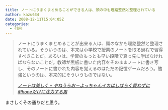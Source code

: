 ```yaml
---
title: ノートにうまくまとめることができる人は、頭の中も理路整然と整理されている
author: kazu634
date: 2008-12-11T15:04:05Z
categories:
  - 引用
---
```

<div class="section">
<blockquote title="ノートは美しく - やねうらお－よっちゃんイカはしばらく買わずにiPhoneだけに注力する男" cite="http://d.hatena.ne.jp/yaneurao/20081210#p1">
<p>
      ノートにうまくまとめることが出来る人は、頭のなかも理路整然と整理されている。そういうのは、本来は小学校で授業のノートを取る過程で習得すべきことだ。あるいは、学習のもっとも早い段階で真っ先に学ばなければならないことだ。教師が黒板に書いた内容をそのままノートに書き写し、そのノートに書かれた内容を覚えるのはただの記憶ゲームだろう。勉強というのは、本来的にそういうものではない。
</p>

<p>
<cite><a href="http://d.hatena.ne.jp/yaneurao/20081210#p1" onclick="__gaTracker('send', 'event', 'outbound-article', 'http://d.hatena.ne.jp/yaneurao/20081210#p1', 'ノートは美しく &#8211; やねうらお－よっちゃんイカはしばらく買わずにiPhoneだけに注力する男');" target="_blank">ノートは美しく &#8211; やねうらお－よっちゃんイカはしばらく買わずにiPhoneだけに注力する男</a></cite>
</p>
</blockquote>

<p>
    まさしくその通りだと思う。
</p>
</div>
